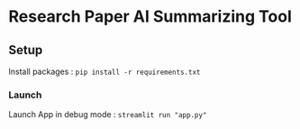 # Research Paper AI Summarizing Tool

## Setup
Install packages : `pip install -r requirements.txt`

### Launch
Launch App in debug mode : `streamlit run "app.py"`
